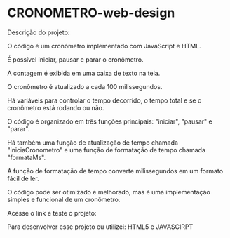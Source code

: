 # CRONOMETRO-web-design
Descrição do projeto:

O código é um cronômetro implementado com JavaScript e HTML.

É possível iniciar, pausar e parar o cronômetro.

A contagem é exibida em uma caixa de texto na tela.

O cronômetro é atualizado a cada 100 milissegundos.

Há variáveis para controlar o tempo decorrido, o tempo total e se o cronômetro está rodando ou não.

O código é organizado em três funções principais: "iniciar", "pausar" e "parar".

Há também uma função de atualização de tempo chamada "iniciaCronometro" e uma função de formatação de tempo chamada "formataMs".

A função de formatação de tempo converte milissegundos em um formato fácil de ler.

O código pode ser otimizado e melhorado, mas é uma implementação simples e funcional de um cronômetro.

Acesse o link e teste o projeto:

Para desenvolver esse projeto eu utilizei: HTML5 e JAVASCIRPT

